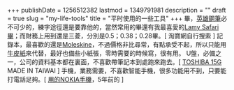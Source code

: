 +++
publishDate = 1256512382
lastmod = 1349791981
description = ""
draft = true
slug = "my-life-tools"
title = "平时使用的一些工具"
+++
畢，<u>英雄鋼筆</u>必不可少的，練字途徑還是要靠他的，當然常用的畢還有我最喜愛的<u>Lamy Safari畢</u>；而財務上用到還是三菱，分別是0.5；0.38；0.28畢。[ 淘寶網自行搜索 ]
記錄本，最喜歡的還是<u>Moleskine</u>，不過價格非比尋常，有點承受不起，所以只能用<u>牛皮紙</u>來代替，最好也備些小紙張，零時需要的時候寫，很有用。
U盤，必備之一，公司的資料基本都在裏面，不喜歡帶筆記本到處跑來跑去。[ <u>TOSHIBA 15G</u> MADE IN TAIWAI ]
手機，業務需要，不喜歡智能手機，很多功能用不到，只要能打電話足夠。[ <u>用的NOKIA手機</u>，5年前的 ]
